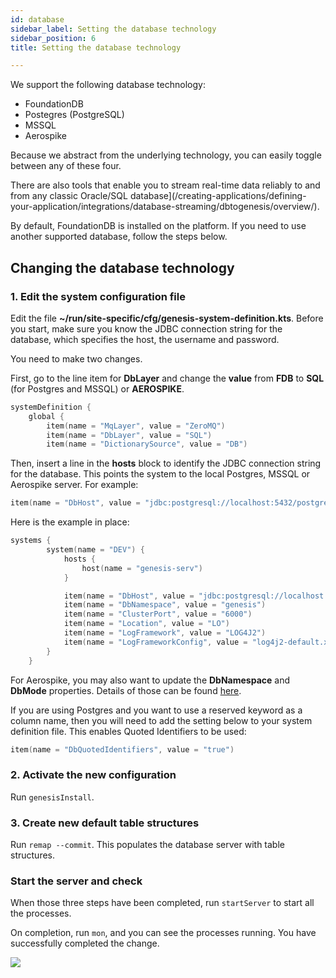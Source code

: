 ```yaml
---
id: database
sidebar_label: Setting the database technology
sidebar_position: 6
title: Setting the database technology

---
```

We support the following database technology:

* FoundationDB
* Postegres (PostgreSQL)
* MSSQL
* Aerospike

Because we abstract from the underlying technology, you can easily toggle between any of these four.

There are also tools that enable you to stream real-time data reliably to and from any classic Oracle/SQL database](/creating-applications/defining-your-application/integrations/database-streaming/dbtogenesis/overview/).

By default, FoundationDB is installed on the platform. If you need to use another supported database, follow the steps below.

## Changing the database technology

### 1. Edit the system configuration file

Edit the file **\~/run/site-specific/cfg/genesis-system-definition.kts**. Before you start, make sure you know the JDBC connection string for the database, which specifies the host, the username and password.

You need to make two changes.

First, go to the line item for **DbLayer** and change the **value** from **FDB** to **SQL** (for Postgres and MSSQL) or **AEROSPIKE**.

```kotlin
systemDefinition {
    global {
        item(name = "MqLayer", value = "ZeroMQ")
        item(name = "DbLayer", value = "SQL")
        item(name = "DictionarySource", value = "DB")

```


Then, insert a line in the **hosts** block to identify the JDBC connection string for the database. This points the system to the local Postgres, MSSQL or Aerospike server. For example:

```kotlin
item(name = "DbHost", value = "jdbc:postgresql://localhost:5432/postgres?user=postgres&password=Password5432")
```

Here is the example in place:

```kotlin
systems {
        system(name = "DEV") {
            hosts {
                host(name = "genesis-serv")
            }

            item(name = "DbHost", value = "jdbc:postgresql://localhost:5432/postgres?user=postgres&password=Password5432")
            item(name = "DbNamespace", value = "genesis")
            item(name = "ClusterPort", value = "6000")
            item(name = "Location", value = "LO")
            item(name = "LogFramework", value = "LOG4J2")
            item(name = "LogFrameworkConfig", value = "log4j2-default.xml")
        }
    }
```

For Aerospike, you may also want to update the **DbNamespace** and **DbMode** properties. Details of those can be found [here](/creating-applications/configure-runtime/system-definitions/).

If you are using Postgres and you want to use a reserved keyword as a column name, then you will need to add the setting below to your system definition file. This enables Quoted Identifiers to be used:

```kotlin
item(name = "DbQuotedIdentifiers", value = "true")
```

### 2. Activate the new configuration

Run `genesisInstall`.

### 3. Create new default table structures

Run `remap --commit`. This populates the database server with table structures.

### Start the server and check

When those three steps have been completed, run `startServer` to start all the processes.

On completion, run `mon`, and you can see the processes running. You have successfully completed the change.

![](/img/mon-processes-running.png)
